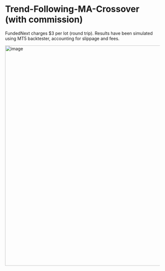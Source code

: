 # Trend-Following-MA-Crossover (with commission)

FundedNext charges $3 per lot (round trip). Results have been simulated using MT5 backtester, accounting for slippage and fees.

<img width="714" alt="image" src="https://github.com/user-attachments/assets/b30e8fc7-8b99-4abc-85d1-45549d6f23ef" />
